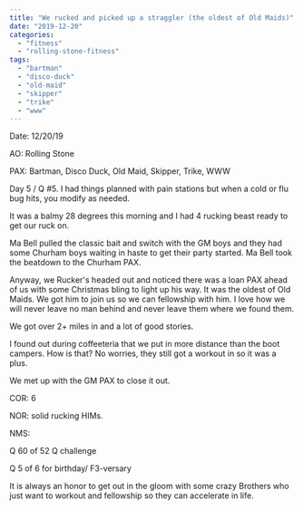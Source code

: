```yaml
---
title: "We rucked and picked up a straggler (the oldest of Old Maids)"
date: "2019-12-20"
categories: 
  - "fitness"
  - "rolling-stone-fitness"
tags: 
  - "bartman"
  - "disco-duck"
  - "old-maid"
  - "skipper"
  - "trike"
  - "www"
---
```


Date: 12/20/19

AO: Rolling Stone

PAX: Bartman, Disco Duck, Old Maid, Skipper, Trike, WWW

Day 5 / Q #5. I had things planned with pain stations but when a cold or flu bug hits, you modify as needed.

It was a balmy 28 degrees this morning and I had 4 rucking beast ready to get our ruck on.

Ma Bell pulled the classic bait and switch with the GM boys and they had some Churham boys waiting in haste to get their party started. Ma Bell took the beatdown to the Churham PAX.

Anyway, we Rucker's headed out and noticed there was a loan PAX ahead of us with some Christmas bling to light up his way. It was the oldest of Old Maids. We got him to join us so we can fellowship with him. I love how we will never leave no man behind and never leave them where we found them.

We got over 2+ miles in and a lot of good stories.

I found out during coffeeteria that we put in more distance than the boot campers. How is that? No worries, they still got a workout in so it was a plus.

We met up with the GM PAX to close it out.

COR: 6

NOR: solid rucking HIMs.

NMS:

Q 60 of 52 Q challenge

Q 5 of 6 for birthday/ F3-versary

It is always an honor to get out in the gloom with some crazy Brothers who just want to workout and fellowship so they can accelerate in life.
